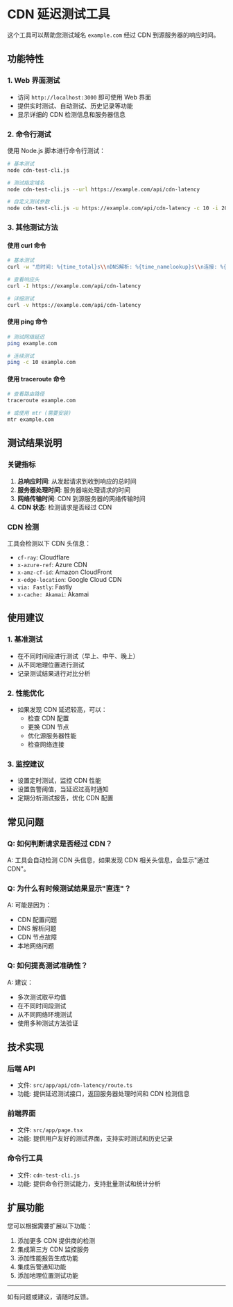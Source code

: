 # CDN 延迟测试工具

这个工具可以帮助您测试域名 `example.com` 经过 CDN 到源服务器的响应时间。

## 功能特性

### 1. Web 界面测试
- 访问 `http://localhost:3000` 即可使用 Web 界面
- 提供实时测试、自动测试、历史记录等功能
- 显示详细的 CDN 检测信息和服务器信息

### 2. 命令行测试
使用 Node.js 脚本进行命令行测试：

```bash
# 基本测试
node cdn-test-cli.js

# 测试指定域名
node cdn-test-cli.js --url https://example.com/api/cdn-latency

# 自定义测试参数
node cdn-test-cli.js -u https://example.com/api/cdn-latency -c 10 -i 2000
```

### 3. 其他测试方法

#### 使用 curl 命令
```bash
# 基本测试
curl -w "总时间: %{time_total}s\\nDNS解析: %{time_namelookup}s\\n连接: %{time_connect}s\\n传输: %{time_starttransfer}s\\n" -o /dev/null -s https://example.com/api/cdn-latency

# 查看响应头
curl -I https://example.com/api/cdn-latency

# 详细测试
curl -v https://example.com/api/cdn-latency
```

#### 使用 ping 命令
```bash
# 测试网络延迟
ping example.com

# 连续测试
ping -c 10 example.com
```

#### 使用 traceroute 命令
```bash
# 查看路由路径
traceroute example.com

# 或使用 mtr (需要安装)
mtr example.com
```

## 测试结果说明

### 关键指标
1. **总响应时间**: 从发起请求到收到响应的总时间
2. **服务器处理时间**: 服务器端处理请求的时间
3. **网络传输时间**: CDN 到源服务器的网络传输时间
4. **CDN 状态**: 检测请求是否经过 CDN

### CDN 检测
工具会检测以下 CDN 头信息：
- `cf-ray`: Cloudflare
- `x-azure-ref`: Azure CDN
- `x-amz-cf-id`: Amazon CloudFront
- `x-edge-location`: Google Cloud CDN
- `via: Fastly`: Fastly
- `x-cache: Akamai`: Akamai

## 使用建议

### 1. 基准测试
- 在不同时间段进行测试（早上、中午、晚上）
- 从不同地理位置进行测试
- 记录测试结果进行对比分析

### 2. 性能优化
- 如果发现 CDN 延迟较高，可以：
  - 检查 CDN 配置
  - 更换 CDN 节点
  - 优化源服务器性能
  - 检查网络连接

### 3. 监控建议
- 设置定时测试，监控 CDN 性能
- 设置告警阈值，当延迟过高时通知
- 定期分析测试报告，优化 CDN 配置

## 常见问题

### Q: 如何判断请求是否经过 CDN？
A: 工具会自动检测 CDN 头信息，如果发现 CDN 相关头信息，会显示"通过 CDN"。

### Q: 为什么有时候测试结果显示"直连"？
A: 可能是因为：
- CDN 配置问题
- DNS 解析问题
- CDN 节点故障
- 本地网络问题

### Q: 如何提高测试准确性？
A: 建议：
- 多次测试取平均值
- 在不同时间段测试
- 从不同网络环境测试
- 使用多种测试方法验证

## 技术实现

### 后端 API
- 文件: `src/app/api/cdn-latency/route.ts`
- 功能: 提供延迟测试接口，返回服务器处理时间和 CDN 检测信息

### 前端界面
- 文件: `src/app/page.tsx`
- 功能: 提供用户友好的测试界面，支持实时测试和历史记录

### 命令行工具
- 文件: `cdn-test-cli.js`
- 功能: 提供命令行测试能力，支持批量测试和统计分析

## 扩展功能

您可以根据需要扩展以下功能：
1. 添加更多 CDN 提供商的检测
2. 集成第三方 CDN 监控服务
3. 添加性能报告生成功能
4. 集成告警通知功能
5. 添加地理位置测试功能

---

如有问题或建议，请随时反馈。